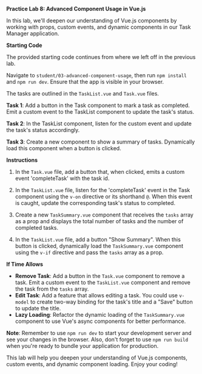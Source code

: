 **Practice Lab 8: Advanced Component Usage in Vue.js**

In this lab, we'll deepen our understanding of Vue.js components by working with props, custom events, and dynamic components in our Task Manager application.

**Starting Code**

The provided starting code continues from where we left off in the previous lab.

Navigate to `student/03-advanced-component-usage`, then run `npm install` and `npm run dev`. Ensure that the app is visible in your browser.

The tasks are outlined in the `TaskList.vue` and `Task.vue` files.

**Task 1**: Add a button in the Task component to mark a task as completed. Emit a custom event to the TaskList component to update the task's status.

**Task 2**: In the TaskList component, listen for the custom event and update the task's status accordingly.

**Task 3**: Create a new component to show a summary of tasks. Dynamically load this component when a button is clicked.

**Instructions**

1. In the `Task.vue` file, add a button that, when clicked, emits a custom event 'completeTask' with the task id.

2. In the `TaskList.vue` file, listen for the 'completeTask' event in the Task component using the `v-on` directive or its shorthand `@`. When this event is caught, update the corresponding task's status to completed.

3. Create a new `TaskSummary.vue` component that receives the `tasks` array as a prop and displays the total number of tasks and the number of completed tasks.

4. In the `TaskList.vue` file, add a button "Show Summary". When this button is clicked, dynamically load the `TaskSummary.vue` component using the `v-if` directive and pass the `tasks` array as a prop.

**If Time Allows**

- **Remove Task**: Add a button in the `Task.vue` component to remove a task. Emit a custom event to the `TaskList.vue` component and remove the task from the `tasks` array.
- **Edit Task**: Add a feature that allows editing a task. You could use `v-model` to create two-way binding for the task's title and a "Save" button to update the title.
- **Lazy Loading**: Refactor the dynamic loading of the `TaskSummary.vue` component to use Vue's async components for better performance.

**Note**: Remember to use `npm run dev` to start your development server and see your changes in the browser. Also, don't forget to use `npm run build` when you're ready to bundle your application for production.

This lab will help you deepen your understanding of Vue.js components, custom events, and dynamic component loading. Enjoy your coding!